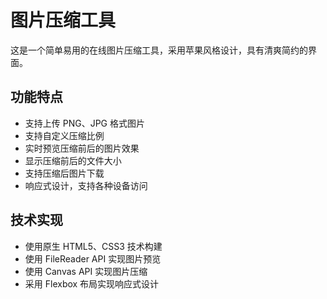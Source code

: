 # 图片压缩工具

这是一个简单易用的在线图片压缩工具，采用苹果风格设计，具有清爽简约的界面。

## 功能特点

- 支持上传 PNG、JPG 格式图片
- 支持自定义压缩比例
- 实时预览压缩前后的图片效果
- 显示压缩前后的文件大小
- 支持压缩后图片下载
- 响应式设计，支持各种设备访问

## 技术实现
- 使用原生 HTML5、CSS3 技术构建
- 使用 FileReader API 实现图片预览
- 使用 Canvas API 实现图片压缩
- 采用 Flexbox 布局实现响应式设计 